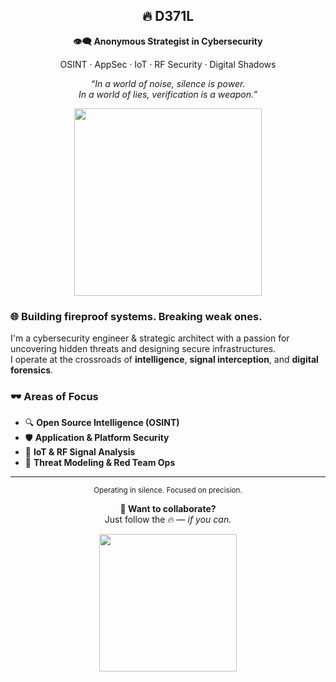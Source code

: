 <h2 align="center">🔥 D371L</h2>
<p align="center"><b>👁️‍🗨️ Anonymous Strategist in Cybersecurity</b></p>
<p align="center">OSINT · AppSec · IoT · RF Security · Digital Shadows</p>

<p align="center">
  <i>“In a world of noise, silence is power.<br>
  In a world of lies, verification is a weapon.”</i>
</p>

<p align="center">
  <img src="https://user-images.githubusercontent.com/74038190/212284115-f47cd8ff-2ffb-4b04-b5bf-4d1c14c0247f.gif" width="300"/>
</p>

### 🌐 Building fireproof systems. Breaking weak ones.

I'm a cybersecurity engineer & strategic architect with a passion for uncovering hidden threats and designing secure infrastructures.  
I operate at the crossroads of <b>intelligence</b>, <b>signal interception</b>, and <b>digital forensics</b>.

### 🕶️ Areas of Focus

- 🔍 <b>Open Source Intelligence (OSINT)</b>  
- 🛡️ <b>Application & Platform Security</b>  
- 📡 <b>IoT & RF Signal Analysis</b>  
- 🧠 <b>Threat Modeling & Red Team Ops</b>

<hr>

<p align="center"><sub>Operating in silence. Focused on precision.</sub></p>

<p align="center">
  <b>🧿 Want to collaborate?</b><br>
  Just follow the 🔥 — <i>if you can.</i>
</p>

<p align="center">
  <img src="https://user-images.githubusercontent.com/74038190/214644145-264f4759-7633-441e-9d67-d8dda9d50d26.gif" width="220"/>
</p>
